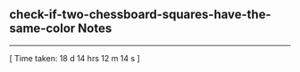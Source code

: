 <h2>check-if-two-chessboard-squares-have-the-same-color Notes</h2><hr>[ Time taken: 18 d 14 hrs 12 m 14 s ]